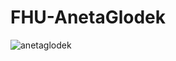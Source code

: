 # FHU-AnetaGlodek

![anetaglodek](https://user-images.githubusercontent.com/22647669/176026669-d5db2f9f-446f-4ad6-9ea4-a1e28dd2a6c8.png)
